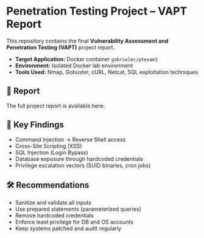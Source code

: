 # Penetration Testing Project – VAPT Report

This repository contains the final **Vulnerability Assessment and Penetration Testing (VAPT)** project report.

- **Target Application:** Docker container `gabrielec/ptexam3`  
- **Environment:** Isolated Docker lab environment  
- **Tools Used:** Nmap, Gobuster, cURL, Netcat, SQL exploitation techniques  

## 📄 Report
The full project report is available here:  
## 🔑 Key Findings
- Command Injection → Reverse Shell access  
- Cross-Site Scripting (XSS)  
- SQL Injection (Login Bypass)  
- Database exposure through hardcoded credentials  
- Privilege escalation vectors (SUID binaries, cron jobs)  

## 🛠 Recommendations
- Sanitize and validate all inputs  
- Use prepared statements (parameterized queries)  
- Remove hardcoded credentials  
- Enforce least privilege for DB and OS accounts  
- Keep systems patched and audit regularly
